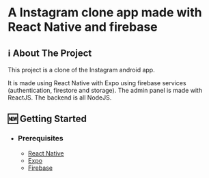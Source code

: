 # A Instagram clone app made with React Native and firebase

<!-- ABOUT THE PROJECT -->

## ℹ️ About The Project


This project is a clone of the Instagram android app.

It is made using React Native with Expo using firebase services (authentication, firestore and storage).
The admin panel is made with ReactJS.
The backend is all NodeJS.

## 🆕 Getting Started

- ### **Prerequisites**

  - [React Native](https://reactnative.dev/)
  - [Expo](https://expo.dev/)
  - [Firebase](https://firebase.google.com/)
